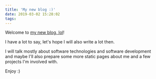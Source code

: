 ```yaml
---
title: 'My new blog :)'
date: 2019-03-02 15:28:02
tags:
---
```

Welcome to [my new blog, lol](https://ildella.net)! 

I have a lot to say, let's hope I will also write a lot then. 

I will talk mostly about software technologies and software development and maybe I'll also prepare some more static pages about me and a few projects I'm involved with. 

Enjoy :) 